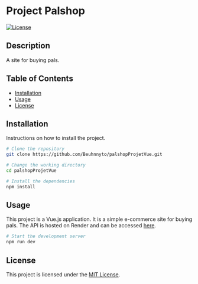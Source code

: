 # Project Palshop

[![License](https://img.shields.io/badge/license-MIT-blue.svg)](LICENSE)

## Description

A site for buying pals.

## Table of Contents

-   [Installation](#installation)
-   [Usage](#usage)
-   [License](#license)

## Installation

Instructions on how to install the project.

```bash
# Clone the repository
git clone https://github.com/Beuhnnyto/palshopProjetVue.git

# Change the working directory
cd palshopProjetVue

# Install the dependencies
npm install

```

## Usage

This project is a Vue.js application. It is a simple e-commerce site for buying pals.
The API is hosted on Render and can be accessed [here](https://palshopprojetvue.onrender.com).

```bash
# Start the development server
npm run dev
```




## License

This project is licensed under the [MIT License](LICENSE).

